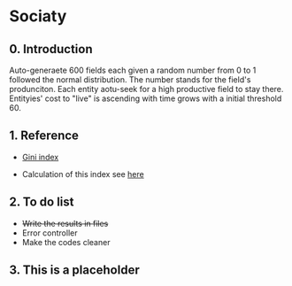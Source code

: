 <script type="text/javascript" src="http://cdn.mathjax.org/mathjax/latest/MathJax.js?config=default"></script>
# Sociaty

## 0. Introduction

Auto-generaete 600 fields each given a random number from 0 to 1 followed the normal distribution. The number stands for the field's produnciton. Each entity aotu-seek for a high productive field to stay there. Entityies' cost to "live" is ascending with time grows with a initial threshold 60.

## 1. Reference

- [Gini index](https://en.wikipedia.org/wiki/Gini_coefficient)

- Calculation of this index see [here](http://junkuizhang.github.io/2016/03/12/Modeling-a-samall-society/)

## 2. To do list

- ~~Write the results in files~~
- Error controller
- Make the codes cleaner

## 3. This is a placeholder
